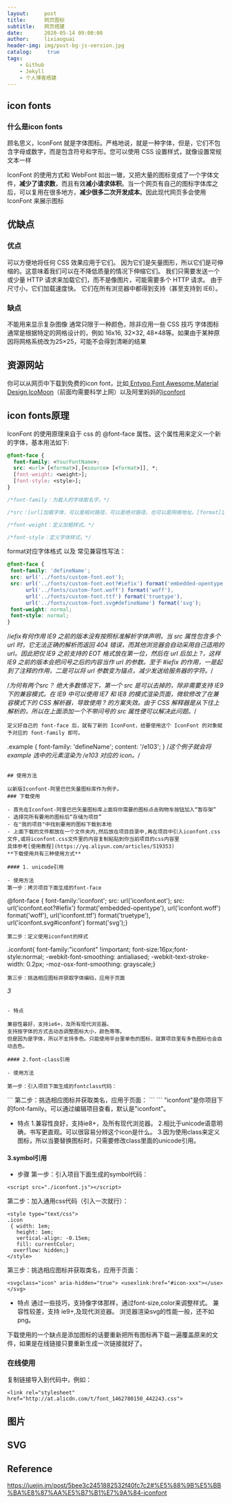 ```yaml
---
layout:     post
title:      网页图标
subtitle:   网页搭建
date:       2020-05-14 09:00:00
author:     lixiaoguai
header-img: img/post-bg-js-version.jpg
catalog: 	 true
tags:
    - Github
    - Jekyll
    - 个人博客搭建
---
```

## icon fonts

### 什么是icon fonts

顾名思义，IconFont 就是字体图标。严格地说，就是一种字体，但是，它们不包含字母或数字，而是包含符号和字形。您可以使用 CSS 设置样式，就像设置常规文本一样

IconFont 的使用方式和 WebFont 如出一辙，又把大量的图标变成了一个字体文件，**减少了请求数**，而且有效**减小请求体积**。当一个网页有自己的图标字体库之后，可以复用在很多地方，**减少很多二次开发成本**。因此现代网页多会使用 IconFont 来展示图标

## 优缺点

### 优点

可以方便地将任何 CSS 效果应用于它们。
因为它们是矢量图形，所以它们是可伸缩的。这意味着我们可以在不降低质量的情况下伸缩它们。
我们只需要发送一个或少量 HTTP 请求来加载它们，而不是像图片，可能需要多个 HTTP 请求。
由于尺寸小，它们加载速度快。
它们在所有浏览器中都得到支持（甚至支持到 IE6）。

### 缺点

不能用来显示复杂图像
通常只限于一种颜色，除非应用一些 CSS 技巧
字体图标通常是根据特定的网格设计的，例如 16x16, 32×32, 48×48等。如果由于某种原因将网格系统改为25×25，可能不会得到清晰的结果

## 资源网站

你可以从网页中下载到免费的icon font，比如[ Entypo](http://www.entypo.com/),[Font Awesome](https://fontawesome.com/?from=io),[Material Design](https://material.io/resources/icons/?style=baseline),[IcoMoon](https://icomoon.io/)（前面均需要科学上网）以及阿里妈妈的[iconfont](https://www.iconfont.cn/)

## icon fonts原理

IconFont 的使用原理来自于 css 的 @font-face 属性。这个属性用来定义一个新的字体，基本用法如下:

```css
@font-face {
  font-family: <YourFontName>;
  src: <url> [<format>],[<source> [<format>]], *;
  [font-weight: <weight>];
  [font-style: <style>];
}

/*font-family：为载入的字体取名字。*/

/*src：[url]加载字体，可以是相对路径，可以是绝对路径，也可以是网络地址。[format]定义的字体的格式，用来帮助浏览器识别。主要取值为：truetype(.ttf)、opentype（.otf）、truetype-aat、embedded-opentype(.eot)、svg(.svg)、woff(.woff)。*/

/*font-weight：定义加粗样式。*/

/*font-style：定义字体样式。*/

```

format对应字体格式 以及 常见兼容性写法：

```css
@font-face {
 font-family: 'defineName';
 src: url('../fonts/custom-font.eot');
 src: url('../fonts/custom-font.eot?#iefix') format('embedded-opentype'),
      url('../fonts/custom-font.woff') format('woff'),
      url('../fonts/custom-font.ttf') format('truetype'),
      url('../fonts/custom-font.svg#defineName') format('svg');
 font-weight: normal;
 font-style: normal;
}
```
/*iefix有何作用
IE9 之前的版本没有按照标准解析字体声明，当 src 属性包含多个 url 时，它无法正确的解析而返回 404 错误，而其他浏览器会自动采用自己适用的 url。因此把仅 IE9 之前支持的 EOT 格式放在第一位，然后在 url 后加上 ?，这样 IE9 之前的版本会把问号之后的内容当作 url 的参数。至于 #iefix 的作用，一是起到了注释的作用，二是可以将 url 参数变为锚点，减少发送给服务器的字符。*/

/*为何有两个src？
绝大多数情况下，第一个 src 是可以去掉的，除非需要支持 IE9 下的兼容模式。在 IE9 中可以使用 IE7 和 IE8 的模式渲染页面，微软修改了在兼容模式下的 CSS 解析器，导致使用 ? 的方案失效。由于 CSS 解释器是从下往上解析的，所以在上面添加一个不带问号的 src 属性便可以解决此问题。*/
```
定义好自己的 font-face 后，就有了新的 IconFont，给要使用这个 IconFont 的对象赋予对应的 font-family 即可。
```
.example {
  font-family: 'defineName';
  content: '/e103';
}
/*这个例子就会将 example 选中的元素渲染为 /e103 对应的 icon。*/
```

## 使用方法

以新版Iconfont-阿里巴巴矢量图标库作为例子。
### 下载使用

- 首先在Iconfont-阿里巴巴矢量图标库上面将你需要的图标点击购物车按钮加入“暂存架”
- 选择完所有要用的图标后“存储为项目”
- 在"我的项目"中找到要用的图标下载到本地
- 上面下载的文件都放在一个文件夹内,然后放在项目目录中,再在项目中引入iconfont.css文件,或将iconfont.css文件里的内容复制粘贴到你当前项目的css内容里
具体参考[使用教程](https://yq.aliyun.com/articles/519353)
**下载使用共有三种使用方式**

#### 1. unicode引用

- 使用方法
第一步：拷贝项目下面生成的font-face
```
@font-face { font-family:'iconfont';
 src: url('iconfont.eot'); src: url('iconfont.eot?#iefix')
 format('embedded-opentype'), url('iconfont.woff')
 format('woff'), url('iconfont.ttf')
 format('truetype'), url('iconfont.svg#iconfont')
 format('svg');}
 ```
第二步：定义使用iconfont的样式
```
.iconfont{ font-family:"iconfont"
 !important; font-size:16px;font-style:normal; -webkit-font-smoothing: antialiased; -webkit-text-stroke-width: 0.2px; -moz-osx-font-smoothing: grayscale;}
 ```
第三步：挑选相应图标并获取字体编码，应用于页面
```
<i class="iconfont">&#x33;</i>
```

- 特点

兼容性最好，支持ie6+，及所有现代浏览器。
支持按字体的方式去动态调整图标大小，颜色等等。
但是因为是字体，所以不支持多色。只能使用平台里单色的图标，就算项目里有多色图标也会自动去色。

#### 2.font-class引用

- 使用方法

第一步：引入项目下面生成的fontclass代码：
```
<link rel="stylesheet" type="text/css" href="./iconfont.css">
```
第二步：挑选相应图标并获取类名，应用于页面：
```
<i class="iconfonticon-xxx"></i>
```
"iconfont"是你项目下的font-family。可以通过编辑项目查看，默认是"iconfont"。

- 特点
1.兼容性良好，支持ie8+，及所有现代浏览器。
2.相比于unicode语意明确，书写更直观。可以很容易分辨这个icon是什么。
3.因为使用class来定义图标，所以当要替换图标时，只需要修改class里面的unicode引用。

#### 3.symbol引用

- 步骤
第一步：引入项目下面生成的symbol代码：
```
<script src="./iconfont.js"></script>
```
第二步：加入通用css代码（引入一次就行）：
```
<style type="text/css">
.icon
 { width: 1em;
   height: 1em; 
   vertical-align: -0.15em; 
   fill: currentColor; 
  overflow: hidden;}
</style>
```
第三步：挑选相应图标并获取类名，应用于页面：

```
<svgclass="icon" aria-hidden="true"> <usexlink:href="#icon-xxx"></use></svg>
```
- 特点
通过一些技巧，支持像字体那样，通过font-size,color来调整样式。
兼容性较差，支持 ie9+,及现代浏览器。
浏览器渲染svg的性能一般，还不如png。

下载使用的一个缺点是添加图标的话要重新把所有图标再下载一遍覆盖原来的文件，如果是在线链接只要重新生成一次链接就好了。

### 在线使用

复制链接导入到代码中，例如：
```
<link rel="stylesheet" href="http://at.alicdn.com/t/font_1462780150_442243.css">
```

## 图片
## SVG

## Reference
https://juejin.im/post/5bee3c2451882532f40fc7c2#%E5%88%9B%E5%BB%BA%E8%87%AA%E5%B7%B1%E7%9A%84-iconfont